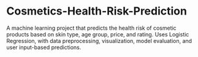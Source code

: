 # Cosmetics-Health-Risk-Prediction
A machine learning project that predicts the health risk of cosmetic products based on skin type, age group, price, and rating. Uses Logistic Regression, with data preprocessing, visualization, model evaluation, and user input-based predictions.
